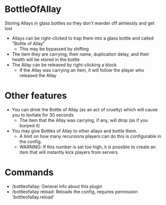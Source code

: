 # BottleOfAllay
Storing Allays in glass bottles so they don't wander off aimlessly and get lost

- Allays can be right-clicked to trap them into a glass bottle and called "Bottle of Allay"
  - This may be bypassed by shifting
- The item they are carrying, their name, duplication delay, and their health will be stored in the bottle
- The Allay can be released by right-clicking a block
  - If the Allay was carrying an item, it will follow the player who released the Allay

# Other features
- You can drink the Bottle of Allay (as an act of cruelty) which will cause you to levitate for 30 seconds
  - The item that the Allay was carrying, if any, will drop (as if you burped it)
- You may give Bottles of Allay to other allays and bottle them.
  - A limit on how many recursions players can do this is configurable in the config.
  - WARNING: If this number is set too high, it is possible to create an item that will instantly kick players from servers.

# Commands
- /bottleofallay: General info about this plugin
- /bottleofallay reload: Reloads the config, requires permission 'bottleofallay.reload'


